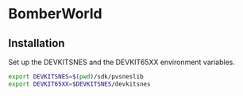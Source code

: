 # BomberWorld

## Installation

Set up the DEVKITSNES and the DEVKIT65XX environment variables.

```bash
export DEVKITSNES=$(pwd)/sdk/pvsneslib
export DEVKIT65XX=$DEVKITSNES/devkitsnes
```
